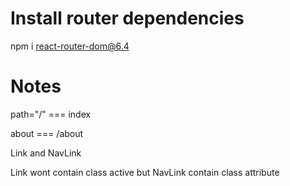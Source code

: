 # Install router dependencies

npm i react-router-dom@6.4

# Notes

path="/" === index

about === /about

Link and NavLink

Link wont contain class active but NavLink contain class attribute
